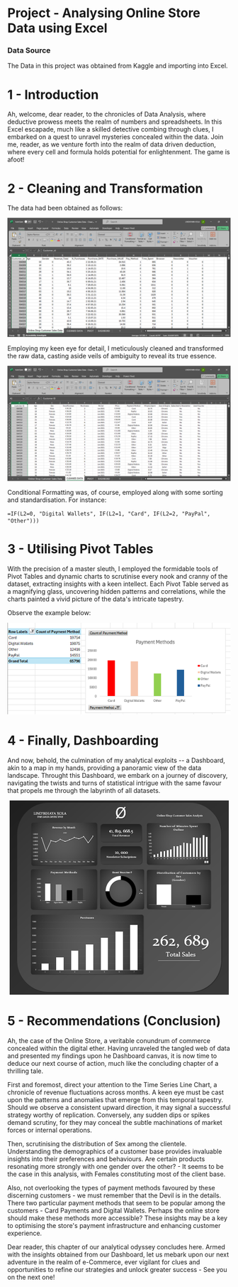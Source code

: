 # Project - Analysing Online Store Data using Excel

### Data Source
The Data in this project was obtained from Kaggle and importing into Excel.

# 1 - Introduction
Ah, welcome, dear reader, to the chronicles of Data Analysis, where deductive prowess meets the realm of numbers and spreadsheets. In this Excel escapade, much like a skilled detective combing through clues, I embarked on a quest to unravel mysteries concealed within the data. Join me, reader, as we venture forth into the realm of data driven deduction, where every cell and formula holds potential for enlightenment. The game is afoot!

# 2 - Cleaning and Transformation
The data had been obtained as follows:
<p align="center">
<img src="RAW DATA.png">
</p>

Employing my keen eye for detail, I meticulously cleaned and transformed the raw data, casting aside veils of ambiguity to reveal its true essence.

<p align="center">
<img src="CLEAN DATA.png">
</p>

Conditional Formatting was, of course, employed along with some sorting and standardisation. For instance:
```excel
=IF(L2=0, "Digital Wallets", IF(L2=1, "Card", IF(L2=2, "PayPal", "Other")))
```

# 3 - Utilising Pivot Tables
With the precision of a master sleuth, I employed the formidable tools of Pivot Tables and dynamic charts to scrutinise every nook and cranny of the dataset, extracting insights with a keen intellect. Each Pivot Table served as a magnifying glass, uncovering hidden patterns and correlations, while the charts painted a vivid picture of the data's intricate tapestry.

Observe the example below:

<p align="center">
<img src="PAYMENT METHOD.png">
</p>

# 4 - Finally, Dashboarding
And now, behold, the culmination of my analytical exploits -- a Dashboard, akin to a map in my hands, providing a panoramic view of the data landscape. Throught this Dashboard, we embark on a journey of discovery, navigating the twists and turns of statistical intrigue with the same favour that propels me through the labyrinth of all datasets.

<p align="center">
<img src="DASHBOARD - FINAL.png">
</p>

# 5 - Recommendations (Conclusion)
Ah, the case of the Online Store, a veritable conundrum of commerce concealed within the digital ether. Having unraveled the tangled web of data and presented my findings upon he Dashboard canvas, it is now time to deduce our next course of action, much like the concluding chapter of a thrilling tale.

First and foremost, direct your attention to the Time Series Line Chart, a chronicle of revenue fluctuations across months. A keen eye must be cast upon the patterns and anomalies that emerge from this temporal tapestry. Should we observe a consistent upward direction, it may signal a successful strategy worthy of replication. Conversely, any sudden dips or spikes demand scrutiny, for they may conceal the subtle machinations of market forces or internal operations.

Then, scrutinising the distribution of Sex among the clientele. Understanding the demographics of a customer base provides invaluable insights into their preferences and behaviours. Are certain products resonating more strongly with one gender over the other? - It seems to be the case in this analysis, with Females constituting most of the client base.

Also, not overlooking the types of payment methods favoured by these discerning customers - we must remember that the Devil is in the details. There two particular payment methods that seem to be popular among the customers - Card Payments and Digital Wallets. Perhaps the online store should make these methods more accessible? These insights may be a key to optimising the store's payment infrastructure and enhancing customer experience.

Dear reader, this  chapter of our analytical odyssey concludes here. Armed with the insights obtained from our Dashboard, let us mebark upon our next adventure in the realm of e-Commerce, ever vigilant for clues and opportunities to refine our strategies and unlock greater success - See you on the next one!





